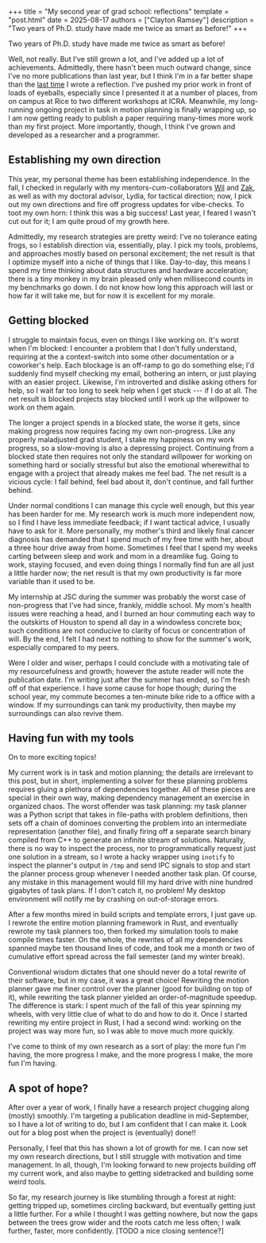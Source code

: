 +++
title = "My second year of grad school: reflections"
template = "post.html"
date = 2025-08-17
authors = ["Clayton Ramsey"]
description = "Two years of Ph.D. study have made me twice as smart as before!"
+++

Two years of Ph.D. study have made me twice as smart as before!

Well, not really.
But I've still grown a lot, and I've added up a lot of achievements.
Admittedly, there hasn't been much outward change, since I've no more publications than last year, but I think I'm in a far better shape than the [last time](/blog/first-year) I wrote a reflection.
I've pushed my prior work in front of loads of eyeballs, especially since I presented it at a number of places, from on campus at Rice to two different workshops at ICRA.
Meanwhile, my long-running ongoing project in task in motion planning is finally wrapping up, so I am now getting ready to publish a paper requiring many-times more work than my first project.
More importantly, though, I think I've grown and developed as a researcher and a programmer.

## Establishing my own direction

This year, my personal theme has been establishing independence.
In the fall, I checked in regularly with my mentors-_cum_-collaborators [Wil](https://wbthomason.com/) and [Zak](https://zkingston.com/), as well as with my doctoral advisor, Lydia, for tactical direction; now, I pick out my own directions and fire off progress updates for vibe-checks.
To toot my own horn: I think this was a big success!
Last year, I feared I wasn't cut out for it; I am quite proud of my growth here.

Admittedly, my research strategies are pretty weird: I've no tolerance eating frogs, so I establish direction via, essentially, play.
I pick my tools, problems, and approaches mostly based on personal excitement; the net result is that I optimize myself into a niche of things that I like.
Day-to-day, this means I spend my time thinking about data structures and hardware acceleration; there is a tiny monkey in my brain pleased only when millisecond counts in my benchmarks go down.
I do not know how long this approach will last or how far it will take me, but for now it is excellent for my morale.

## Getting blocked

I struggle to maintain focus, even on things I like working on.
It's worst when I'm blocked: I encounter a problem that I don't fully understand, requiring at the a context-switch into some other documentation or a coworker's help.
Each blockage is an off-ramp to go do something else; I'd suddenly find myself checking my email, bothering an intern, or just playing with an easier project.
Likewise, I'm introverted and dislike asking others for help, so I wait far too long to seek help when I get stuck --- if I do at all.
The net result is blocked projects stay blocked until I work up the willpower to work on them again.

The longer a project spends in a blocked state, the worse it gets, since making progress now requires facing my own non-progress.
Like any properly maladjusted grad student, I stake my happiness on my work progress, so a slow-moving is also a depressing project.
Continuing from a blocked state then requires not only the standard willpower for working on something hard or socially stressful but also the emotional wherewithal to engage with a project that already makes me feel bad.
The net result is a vicious cycle: I fall behind, feel bad about it, don't continue, and fall further behind.

Under normal conditions I can manage this cycle well enough, but this year has been harder for me.
My research work is much more independent now, so I find I have less immediate feedback; if I want tactical advice, I usually have to ask for it.
More personally, my mother's third and likely final cancer diagnosis has demanded that I spend much of my free time with her, about a three hour drive away from home.
Sometimes I feel that I spend my weeks carting between sleep and work and mom in a dreamlike fug.
Going to work, staying focused, and even doing things I normally find fun are all just a little harder now; the net result is that my own productivity is far more variable than it used to be.

My internship at JSC during the summer was probably the worst case of non-progress that I've had since, frankly, middle school.
My mom's health issues were reaching a head, and I burned an hour commuting each way to the outskirts of Houston to spend all day in a windowless concrete box; such conditions are not conducive to clarity of focus or concentration of will.
By the end, I felt I had next to nothing to show for the summer's work, especially compared to my peers.

Were I older and wiser, perhaps I could conclude with a motivating tale of my resourcefulness and growth; however the astute reader will note the publication date.
I'm writing just after the summer has ended, so I'm fresh off of that experience.
I have some cause for hope though; during the school year, my commute becomes a ten-minute bike ride to a office with a window.
If my surroundings can tank my productivity, then maybe my surroundings can also revive them.

## Having fun with my tools

On to more exciting topics!

My current work is in task and motion planning; the details are irrelevant to this post, but in short, implementing a solver for these planning problems requires gluing a plethora of dependencies together.
All of these pieces are special in their own way, making dependency management an exercise in organized chaos.
The worst offender was task planning: my task planner was a Python script that takes in file-paths with problem definitions, then sets off a chain of dominoes converting the problem into an intermediate representation (another file), and finally firing off a separate search binary compiled from C++ to generate an infinite stream of solutions.
Naturally, there is no way to inspect the process, nor to programmatically request just one solution in a stream, so I wrote a hacky wrapper using `inotify` to inspect the planner's output in `/tmp` and send IPC signals to stop and start the planner process group whenever I needed another task plan.
Of course, any mistake in this management would fill my hard drive with nine hundred gigabytes of task plans.
If I don't catch it, no problem!
My desktop environment will notify me by crashing on out-of-storage errors.

After a few months mired in build scripts and template errors, I just gave up.
I rewrote the entire motion planning framework in Rust, and eventually rewrote my task planners too, then forked my simulation tools to make compile times faster.
On the whole, the rewrites of all my dependencies spanned maybe ten thousand lines of code, and took me a month or two of cumulative effort spread across the fall semester (and my winter break).

Conventional wisdom dictates that one should never do a total rewrite of their software, but in my case, it was a great choice!
Rewriting the motion planner gave me finer control over the planner (good for building on top of it), while rewriting the task planner yielded an order-of-magnitude speedup.
The difference is stark: I spent much of the fall of this year spinning my wheels, with very little clue of what to do and how to do it.
Once I started rewriting my entire project in Rust, I had a second wind: working on the project was way more fun, so I was able to move much more quickly.

I've come to think of my own research as a sort of play: the more fun I'm having, the more progress I make, and the more progress I make, the more fun I'm having.

## A spot of hope?

After over a year of work, I finally have a research project chugging along (mostly) smoothly.
I'm targeting a publication deadline in mid-September, so I have a lot of writing to do, but I am confident that I can make it.
Look out for a blog post when the project is (eventually) done!!

Personally, I feel that this has shown a lot of growth for me.
I can now set my own research directions, but I still struggle with motivation and time management.
In all, though, I'm looking forward to new projects building off my current work, and also maybe to getting sidetracked and building some weird tools.

So far, my research journey is like stumbling through a forest at night: getting tripped up, sometimes circling backward, but eventually getting just a little further.
For a while I thought I was getting nowhere, but now the gaps between the trees grow wider and the roots catch me less often; I walk further, faster, more confidently.
[TODO a nice closing sentence?]
